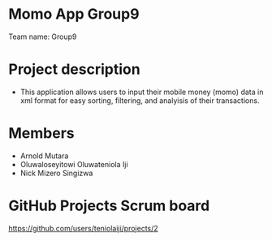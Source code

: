 # Momo App Group9
Team name: Group9
# Project description
- This application allows users to input their mobile money (momo) data in xml format for easy sorting, filtering, and analyisis of their transactions.
# Members
- Arnold Mutara
- Oluwaloseyitowi Oluwateniola Iji
- Nick Mizero Singizwa

# GitHub Projects Scrum board
https://github.com/users/teniolaiji/projects/2


